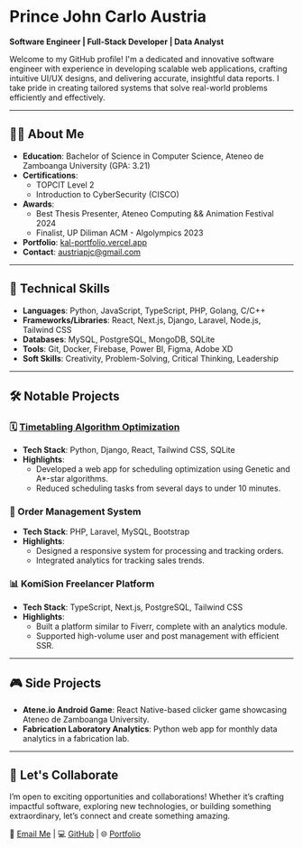 # Prince John Carlo Austria

**Software Engineer | Full-Stack Developer | Data Analyst**

Welcome to my GitHub profile! I'm a dedicated and innovative software engineer with experience in developing scalable web applications, crafting intuitive UI/UX designs, and delivering accurate, insightful data reports. I take pride in creating tailored systems that solve real-world problems efficiently and effectively.

---

## 👨‍💻 About Me
- **Education**: Bachelor of Science in Computer Science, Ateneo de Zamboanga University (GPA: 3.21)
- **Certifications**:
  - TOPCIT Level 2
  - Introduction to CyberSecurity (CISCO)
- **Awards**: 
  - Best Thesis Presenter, Ateneo Computing && Animation Festival 2024
  - Finalist, UP Diliman ACM - Algolympics 2023
- **Portfolio**: [kal-portfolio.vercel.app](https://kal-portfolio.vercel.app)
- **Contact**: austriapjc@gmail.com

---

## 🔧 Technical Skills
- **Languages**: Python, JavaScript, TypeScript, PHP, Golang, C/C++
- **Frameworks/Libraries**: React, Next.js, Django, Laravel, Node.js, Tailwind CSS
- **Databases**: MySQL, PostgreSQL, MongoDB, SQLite
- **Tools**: Git, Docker, Firebase, Power BI, Figma, Adobe XD
- **Soft Skills**: Creativity, Problem-Solving, Critical Thinking, Leadership

---

## 🛠️ Notable Projects
### 🗓️ [Timetabling Algorithm Optimization](https://github.com/kaloyyyy/AtSkhed)
- **Tech Stack**: Python, Django, React, Tailwind CSS, SQLite
- **Highlights**:
  - Developed a web app for scheduling optimization using Genetic and A*-star algorithms.
  - Reduced scheduling tasks from several days to under 10 minutes.

### 🛒 Order Management System
- **Tech Stack**: PHP, Laravel, MySQL, Bootstrap
- **Highlights**:
  - Designed a responsive system for processing and tracking orders.
  - Integrated analytics for tracking sales trends.

### 📊 KomiSion Freelancer Platform
- **Tech Stack**: TypeScript, Next.js, PostgreSQL, Tailwind CSS
- **Highlights**:
  - Built a platform similar to Fiverr, complete with an analytics module.
  - Supported high-volume user and post management with efficient SSR.

---

## 🎮 Side Projects
- **Atene.io Android Game**: React Native-based clicker game showcasing Ateneo de Zamboanga University.
- **Fabrication Laboratory Analytics**: Python web app for monthly data analytics in a fabrication lab.

---

## 🤝 Let's Collaborate
I’m open to exciting opportunities and collaborations! Whether it’s crafting impactful software, exploring new technologies, or building something extraordinary, let’s connect and create something amazing.

📧 [Email Me](mailto:austriapjc@gmail.com) | 💻 [GitHub](https://github.com/kaloyyyy) | 🌐 [Portfolio](https://kal-portfolio.vercel.app)
